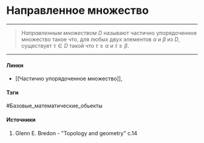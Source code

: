 # Направленное множество
***
>*Направленным множеством* $D$ называют частично упорядоченное множество такое что, для любых двух элементов $\alpha$ и $\beta$ из $D$, существует $\tau\in D$ такой что $\tau\ge\alpha$ и $\tau\ge\beta$.
***
#### Линки
- [[Частично упорядоченное множество]],
#### Тэги
 #Базовые_математические_обьекты 
#### Источники
1. Glenn E. Bredon - "Topology and geometry" c.14